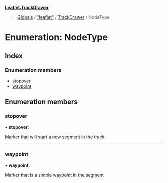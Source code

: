 **[Leaflet.TrackDrawer](../README.md)**

> [Globals](../README.md) / ["leaflet"](../modules/_leaflet_.md) / [TrackDrawer](../modules/_leaflet_.trackdrawer.md) / NodeType

# Enumeration: NodeType

## Index

### Enumeration members

* [stopover](_leaflet_.trackdrawer.nodetype.md#stopover)
* [waypoint](_leaflet_.trackdrawer.nodetype.md#waypoint)

## Enumeration members

### stopover

•  **stopover**: 

Marker that will start a new segment in the track

___

### waypoint

•  **waypoint**: 

Marker that is a simple waypoint in the segment

